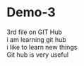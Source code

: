 # Demo-3
3rd file on GIT Hub
<br>
i am learning git hub
<br>
i like to learn new things
<br>
Git hub is very useful
